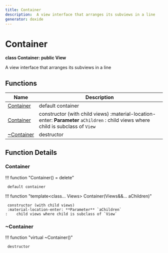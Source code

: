 ```yaml
---
title: Container
description:  A view interface that arranges its subviews in a line 
generator: doxide
---
```



# Container

**class Container: public View**

 A view interface that arranges its subviews in a line
 


## Functions

| Name | Description |
| ---- | ----------- |
| [Container](#Container) |  default container  |
| [Container](#Container) |  constructor (with child views) :material-location-enter: **Parameter** `aChildren` :    child views where child is subclass of `View`  |
| [~Container](#_u007eContainer) |  destructor  |

## Function Details

### Container<a name="Container"></a>
!!! function "Container() = delete"

     default container
    

!!! function "template&lt;class... Views&gt; Container(Views&amp;&amp;... aChildren)"

     constructor (with child views)
     :material-location-enter: **Parameter** `aChildren`
    :    child views where child is subclass of `View`
    

### ~Container<a name="_u007eContainer"></a>
!!! function "virtual ~Container()"

     destructor
    

